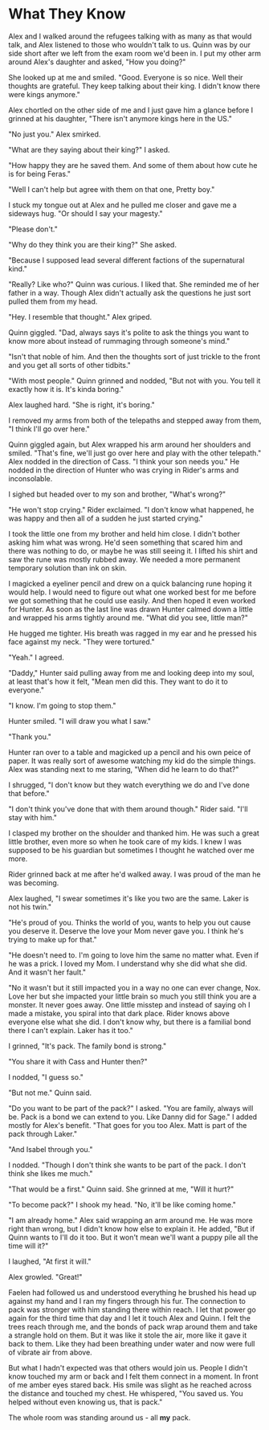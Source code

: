 # What They Know

Alex and I walked around the refugees talking with as many as that would talk, and Alex listened to those who wouldn't talk to us.  Quinn was by our side short after we left from the exam room we'd been in.  I put my other arm around Alex's daughter and asked, "How you doing?"

She looked up at me and smiled.  "Good.  Everyone is so nice.  Well their thoughts are grateful.  They keep talking about their king.  I didn't know there were kings anymore."

Alex chortled on the other side of me and I just gave him a glance before I grinned at his daughter, "There isn't anymore kings here in the US."

"No just you."  Alex smirked.

"What are they saying about their king?"  I asked.

"How happy they are he saved them.  And some of them about how cute he is for being Feras."

"Well I can't help but agree with them on that one, Pretty boy."

I stuck my tongue out at Alex and he pulled me closer and gave me a sideways hug.  "Or should I say your magesty."

"Please don't."

"Why do they think you are their king?"  She asked.

"Because I supposed lead several different factions of the supernatural kind."

"Really?  Like who?"  Quinn was curious.  I liked that.  She reminded me of her father in a way.  Though Alex didn't actually ask the questions he just sort pulled them from my head.

"Hey.  I resemble that thought."  Alex griped.

Quinn giggled.  "Dad, always says it's polite to ask the things you want to know more about instead of rummaging through someone's mind."

"Isn't that noble of him.  And then the thoughts sort of just trickle to the front and you get all sorts of other tidbits."

"With most people."  Quinn grinned and nodded, "But not with you.  You tell it exactly how it is.  It's kinda boring."

Alex laughed hard.  "She is right, it's boring."

I removed my arms from both of the telepaths and stepped away from them, "I think I'll go over here."

Quinn giggled again, but Alex wrapped his arm around her shoulders and smiled.  "That's fine, we'll just go over here and play with the other telepath."  Alex nodded in the direction of Cass.  "I think your son needs you." He nodded in the direction of Hunter who was crying in Rider's arms and inconsolable.

I sighed but headed over to my son and brother, "What's wrong?"

"He won't stop crying."  Rider exclaimed.  "I don't know what happened, he was happy and then all of a sudden he just started crying."

I took the little one from my brother and held him close.  I didn't bother asking him what was wrong.  He'd seen something that scared him and there was nothing to do, or maybe he was still seeing it.  I lifted his shirt and saw the rune was mostly rubbed away.  We needed a more permanent temporary solution than ink on skin.

I magicked a eyeliner pencil and drew on a quick balancing rune hoping it would help.  I would need to figure out what one worked best for me before we got something that he could use easily.  And then hoped it even worked for Hunter.  As soon as the last line was drawn Hunter calmed down a little and wrapped his arms tightly around me.  "What did you see, little man?"

He hugged me tighter.  His breath was ragged in my ear and he pressed his face against my neck.  "They were tortured."

"Yeah."  I agreed.

"Daddy,"  Hunter said pulling away from me and looking deep into my soul, at least that's how it felt, "Mean men did this.  They want to do it to everyone."

"I know.  I'm going to stop them."

Hunter smiled.  "I will draw you what I saw."

"Thank you."

Hunter ran over to a table and magicked up a pencil and his own peice of paper.  It was really sort of awesome watching my kid do the simple things.  Alex was standing next to me staring, "When did he learn to do that?"

I shrugged, "I don't know but they watch everything we do and I've done that before."

"I don't think you've done that with them around though."  Rider said.  "I'll stay with him."

I clasped my brother on the shoulder and thanked him.  He was such a great little brother, even more so when he took care of my kids.  I knew I was supposed to be his guardian but sometimes I thought he watched over me more. 

Rider grinned back at me after he'd walked away.  I was proud of the man he was becoming.

Alex laughed, "I swear sometimes it's like you two are the same.  Laker is not his twin."

"He's proud of you.  Thinks the world of you, wants to help you out cause you deserve it.  Deserve the love your Mom never gave you.  I think he's trying to make up for that."

"He doesn't need to.  I'm going to love him the same no matter what.  Even if he was a prick. I loved my Mom.  I understand why she did what she did.  And it wasn't her fault."

"No it wasn't but it still impacted you in a way no one can ever change, Nox.  Love her but she impacted your little brain so much you still think you are a monster.  It never goes away.  One little misstep and instead of saying oh I made a mistake, you spiral into that dark place. Rider knows above everyone else what she did.  I don't know why, but there is a familial bond there I can't explain.  Laker has it too."

I grinned, "It's pack.  The family bond is strong."

"You share it with Cass and Hunter then?"

I nodded, "I guess so."

"But not me."  Quinn said.

"Do you want to be part of the pack?"  I asked.  "You are family, always will be.  Pack is a bond we can extend to you.  Like Danny did for Sage."  I added mostly for Alex's benefit.  "That goes for you too Alex.  Matt is part of the pack through Laker."

"And Isabel through you."

I nodded.  "Though I don't think she wants to be part of the pack.  I don't think she likes me much."

"That would be a first."  Quinn said.  She grinned at me, "Will it hurt?"

"To become pack?"  I shook my head.  "No, it'll be like coming home."

"I am already home."  Alex said wrapping an arm around me.  He was more right than wrong, but I didn't know how else to explain it.  He added, "But if Quinn wants to I'll do it too.  But it won't mean we'll want a puppy pile all the time will it?"

I laughed, "At first it will."

Alex growled.  "Great!"

Faelen had followed us and understood everything he brushed his head up against my hand and I ran my fingers through his fur.  The connection to pack was stronger with him standing there within reach.  I let that power go again for the third time that day and I let it touch Alex and Quinn.  I felt the trees reach through me, and the bonds of pack wrap around them and take a strangle hold on them.  But it was like it stole the air, more like it gave it back to them.  Like they had been breathing under water and now were full of vibrate air from above.  

But what I hadn't expected was that others would join us.  People I didn't know touched my arm or back and I felt them connect in a moment.  In front of me amber eyes stared back.  His smile was slight as he reached across the distance and touched my chest.  He whispered, "You saved us.  You helped without even knowing us, that is pack."

The whole room was standing around us - all **my** pack.